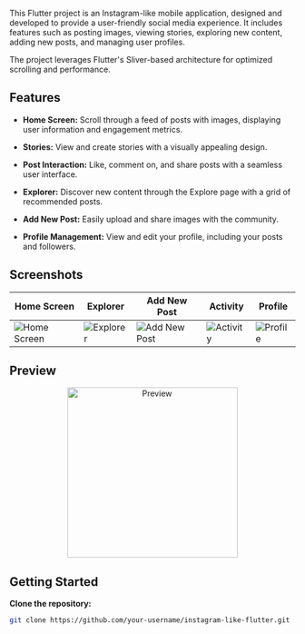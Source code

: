 This Flutter project is an Instagram-like mobile application, designed and developed to provide a user-friendly social media experience. It includes features such as posting images, viewing stories, exploring new content, adding new posts, and managing user profiles.

The project leverages Flutter's Sliver-based architecture for optimized scrolling and performance.

## Features

- **Home Screen:** Scroll through a feed of posts with images, displaying user information and engagement metrics.

- **Stories:** View and create stories with a visually appealing design.

- **Post Interaction:** Like, comment on, and share posts with a seamless user interface.

- **Explorer:** Discover new content through the Explore page with a grid of recommended posts.

- **Add New Post:** Easily upload and share images with the community.

- **Profile Management:** View and edit your profile, including your posts and followers.

## Screenshots

| Home Screen | Explorer | Add New Post | Activity | Profile |
|-------------|----------|--------------|----------|---------|
| ![Home Screen](https://github.com/efarhadi/instagram/assets/31267993/1d5d807f-90e4-4aa4-92b6-a93cd9b3f614) | ![Explorer](https://github.com/efarhadi/instagram/assets/31267993/adc3eca8-02f5-4c00-8012-390cb8d11c33) | ![Add New Post](https://github.com/efarhadi/instagram/assets/31267993/cc509584-fcda-4b5f-a39d-2fed5bf57518) | ![Activity](https://github.com/efarhadi/instagram/assets/31267993/843211e6-fc4c-4911-841e-a8cf452363df) | ![Profile](https://github.com/efarhadi/instagram/assets/31267993/e26c6a65-de8a-4301-bf8b-0b529c94ee94) |




## Preview

<p align="center">
  <img src="https://github.com/efarhadi/instagram/assets/31267993/146a0306-6623-45a1-8936-352effe28fcf" alt="Preview" width="300">
</p>




## Getting Started

 **Clone the repository:**
   ```bash
   git clone https://github.com/your-username/instagram-like-flutter.git 
 ```
